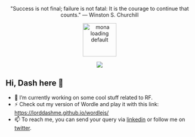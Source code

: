 <!--
**LordDashMe/LordDashMe** is a ✨ _special_ ✨ repository because its `README.md` (this file) appears on your GitHub profile.

Here are some ideas to get you started:

- 🔭 I’m currently working on ...
- 🌱 I’m currently learning ...
- 👯 I’m looking to collaborate on ...
- 🤔 I’m looking for help with ...
- 💬 Ask me about ...
- 📫 How to reach me: ...
- 😄 Pronouns: ...
- ⚡ Fun fact: ...
-->

<!--
# Hello, World!

The usually we do when we are learning a new programming language is to print ```Hello, World!``` and that's the same when you opened or discovered my profile :joy:.

<p align="center"><img src="https://github.githubassets.com/images/modules/notifications/inbox-zero.svg" alt="inbox zero" /></p>

## Hi, Dash here! :wave:

- 🔭 I’m currently working on some Special Projects, you can check this [project list](http://lorddashme.github.io/projects/).
- 🌱 I’m currently learning **Data Science**, **Machine Learning**, etc.
- 🌱 I’m currently learning about some of the Web3's latest trends (blockchain, ML, AI, etc.).
- 🌱 I’m currently learning about some of the Web3's latest trends (ML, AI, blockchain, etc.).
- 📫 How to reach me: Send your queries using this [contact form](http://lorddashme.github.io/contact/).
- :rainbow: Want to donating any token? :heart: I'm really grateful for that, here is my address: 0x370C28483aF8cD4F7A9A1496f8b1888a73d8A684

<p align="center"><img src="https://github.githubassets.com/images/mona-whisper.gif" alt="mona whisper" /></p>

<p align="center">
  <a href="https://github.com/LordDashMe/github-contribution-stats/">
    <img src="https://github-contribution-stats.vercel.app/api/?username=lorddashme" />
  </a>
</p>

<p align="center">"Any fool can write code that a computer can understand. Good programmers write code that humans can understand." - Martin Fowler</p>

## Other Activities

- I'm also working on and maintaining the following projects: [WordleJS](https://lorddashme.github.io/wordlejs/), [Axie Stats Dashboard](https://lorddashme.github.io/axie-stats-dashboard/?id=ronin:70b2821390ffb6d9e3a07a7c8c29ff16f1384021) 
-->

<p align="center">"Success is not final; failure is not fatal: It is the courage to continue that counts." — Winston S. Churchill</p>

<!-- <p align="center"><img src="https://github.githubassets.com/images/mona-whisper.gif" alt="mona whisper" /></p> -->
<p align="center"><img width="90" height="90" src="https://github.githubassets.com/images/mona-loading-default.gif" alt="mona loading default" /></p>

<p align="center">
  <a href="https://github.com/LordDashMe/github-contribution-stats/">
    <img src="https://github-contribution-stats.vercel.app/api/?username=lorddashme" />
  </a>
</p>

## Hi, Dash here :wave:

- 🔭 I’m currently working on some cool stuff related to RF.
- ⚡ Check out my version of Wordle and play it with this link: <https://lorddashme.github.io/wordlejs/>
- 📫 To reach me, you can send your query via [linkedin](https://www.linkedin.com/in/joshua-clifford-reyes-5572b912a/) or follow me on [twitter](https://twitter.com/lorddashme).

